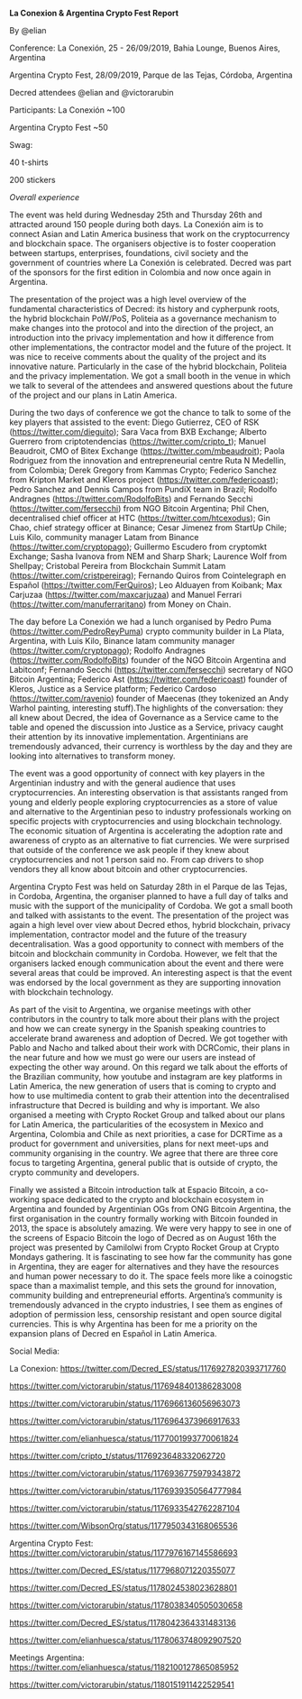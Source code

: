 **La Conexion & Argentina Crypto Fest Report**

By @elian

Conference: La Conexión, 25 - 26/09/2019, Bahia Lounge, Buenos Aires, Argentina

Argentina Crypto Fest, 28/09/2019, Parque de las Tejas, Córdoba, Argentina

Decred attendees @elian and @victorarubin

Participants: La Conexión ~100 

Argentina Crypto Fest ~50

Swag:

40 t-shirts

200 stickers

*Overall experience*

The event was held during Wednesday 25th and Thursday 26th and attracted around 150 people during both days. La Conexión aim is to connect Asian and Latin America business that work on the cryptocurrency and blockchain space. The organisers objective is to foster cooperation between startups, enterprises, foundations, civil society and the government of countries where La Conexión is celebrated. Decred was part of the sponsors for the first edition in Colombia and now once again in Argentina.

The presentation of the project was a high level overview of the fundamental characteristics of Decred: its history and cypherpunk roots, the hybrid blockchain PoW/PoS, Politeia as a governance mechanism to make changes into the protocol and into the direction of the project, an introduction into the privacy implementation and how it difference from other implementations, the contractor model and the future of the project. It was nice to receive comments about the quality of the project and its innovative nature. Particularly in the case of the hybrid blockchain, Politeia and the privacy implementation. We got a small booth in the venue in which we talk to several of the attendees and answered questions about the future of the project and our plans in Latin America.

During the two days of conference we got the chance to talk to some of the key players that assisted to the event: Diego Gutierrez, CEO of RSK (https://twitter.com/dieguito); Sara Vaca from BXB Exchange; Alberto Guerrero from criptotendencias (https://twitter.com/cripto_t); Manuel Beaudroit, CMO of Bitex Exchange (https://twitter.com/mbeaudroit); Paola Rodriguez from the innovation and entrepreneurial centre Ruta N Medellin, from Colombia; Derek Gregory from Kammas Crypto; Federico Sanchez from Kripton Market and Kleros project (https://twitter.com/federicoast); Pedro Sanchez and Dennis Campos from PundiX team in Brazil; Rodolfo Andragnes (https://twitter.com/RodolfoBits) and Fernando Secchi (https://twitter.com/fersecchi) from NGO Bitcoin Argentina; Phil Chen, decentralised chief officer at HTC (https://twitter.com/htcexodus); Gin Chao, chief strategy officer at Binance; Cesar Jimenez from StartUp Chile; Luis Kilo, community manager Latam from Binance (https://twitter.com/cryptopago); Guillermo Escudero from cryptomkt Exchange; Sasha Ivanova from NEM and Sharp Shark; Laurence Wolf from Shellpay; Cristobal Pereira from Blockchain Summit Latam (https://twitter.com/cristpereirag); Fernando Quiros from Cointelegraph en Español (https://twitter.com/FerQuiros); Leo Alduayen from Koibank; Max Carjuzaa (https://twitter.com/maxcarjuzaa) and Manuel Ferrari (https://twitter.com/manuferraritano) from Money on Chain. 

The day before La Conexión we had a lunch organised by Pedro Puma (https://twitter.com/PedroReyPuma) crypto community builder in La Plata, Argentina, with Luis Kilo, Binance latam community manager (https://twitter.com/cryptopago); Rodolfo Andragnes (https://twitter.com/RodolfoBits) founder of the NGO Bitcoin Argentina and Labitconf; Fernando Secchi (https://twitter.com/fersecchi) secretary of NGO Bitcoin Argentina; Federico Ast (https://twitter.com/federicoast) founder of Kleros, Justice as a Service platform; Federico Cardoso (https://twitter.com/ravenio) founder of Maecenas (they tokenized an Andy Warhol painting, interesting stuff).The highlights of the conversation: they all knew about Decred, the idea of Governance as a Service came to the table and opened the discussion into Justice as a Service, privacy caught their attention by its innovative implementation. Argentinians are tremendously advanced, their currency is worthless by the day and they are looking into alternatives to transform money. 

The event was a good opportunity of connect with key players in the Argentinian industry and with the general audience that uses cryptocurrencies. An interesting observation is that assistants ranged from young and elderly people exploring cryptocurrencies as a store of value and alternative to the Argentinian peso to industry professionals working on specific projects with cryptocurrencies and using blockchain technology. The economic situation of Argentina is accelerating the adoption rate and awareness of crypto as an alternative to fiat currencies. We were surprised that outside of the conference we ask people if they knew about cryptocurrencies and not 1 person said no. From cap drivers to shop vendors they all know about bitcoin and other cryptocurrencies. 

Argentina Crypto Fest was held on Saturday 28th in el Parque de las Tejas, in Cordoba, Argentina, the organiser planned to have a full day of talks and music with the support of the municipality of Cordoba. We got a small booth and talked with assistants to the event. The presentation of the project was again a high level over view about Decred ethos, hybrid blockchain, privacy implementation, contractor model and the future of the treasury decentralisation. Was a good opportunity to connect with members of the bitcoin and blockchain community in Cordoba. However, we felt that the organisers lacked enough communication about the event and there were several areas that could be improved. An interesting aspect is that the event was endorsed by the local government as they are supporting innovation with blockchain technology. 

As part of the visit to Argentina, we organise meetings with other contributors in the country to talk more about their plans with the project and how we can create synergy in the Spanish speaking countries to accelerate brand awareness and adoption of Decred. We got together with Pablo and Nacho and talked about their work with DCRComic, their plans in the near future and how we must go were our users are instead of expecting the other way around. On this regard we talk about the efforts of the Brazilian community, how youtube and instagram are key platforms in Latin America, the new generation of users that is coming to crypto and how to use multimedia content to grab their attention into the decentralised infrastructure that Decred is building and why is important. We also organised a meeting with Crypto Rocket Group and talked about our plans for Latin America, the particularities of the ecosystem in Mexico and Argentina, Colombia and Chile as next priorities, a case for DCRTime as a product for government and universities, plans for next meet-ups and community organising in the country. We agree that there are three core focus to targeting Argentina, general public that is outside of crypto, the crypto community and developers.

Finally we assisted a Bitcoin introduction talk at Espacio Bitcoin, a co-working space dedicated to the crypto and blockchain ecosystem in Argentina and founded by Argentinian OGs from ONG Bitcoin Argentina, the first organisation in the country formally working with Bitcoin founded in 2013, the space is absolutely amazing. We were very happy to see in one of the screens of Espacio Bitcoin the logo of Decred as on August 16th the project was presented by Camilolwi from Crypto Rocket Group at Crypto Mondays gathering. It is fascinating to see how far the community has gone in Argentina, they are eager for alternatives and they have the resources and human power necessary to do it. The space feels more like a coinogstic space than a maximalist temple, and this sets the ground for innovation, community building and entrepreneurial efforts. Argentina’s community is tremendously advanced in the crypto industries, I see them as engines of adoption of permission less, censorship resistant and open source digital currencies. This is why Argentina has been for me a priority on the expansion plans of Decred en Español in Latin America. 

Social Media:

La Conexion: https://twitter.com/Decred_ES/status/1176927820393717760 

https://twitter.com/victorarubin/status/1176948401386283008 

https://twitter.com/victorarubin/status/1176966136056963073 

https://twitter.com/victorarubin/status/1176964373966917633 

https://twitter.com/elianhuesca/status/1177001993770061824 

https://twitter.com/cripto_t/status/1176923648332062720 

https://twitter.com/victorarubin/status/1176936775979343872 

https://twitter.com/victorarubin/status/1176939350564777984 

https://twitter.com/victorarubin/status/1176933542762287104 

https://twitter.com/WibsonOrg/status/1177950343168065536

Argentina Crypto Fest: https://twitter.com/victorarubin/status/1177976167145586693 

https://twitter.com/Decred_ES/status/1177968071220355077 

https://twitter.com/Decred_ES/status/1178024538023628801 

https://twitter.com/victorarubin/status/1178038340505030658 

https://twitter.com/Decred_ES/status/1178042364331483136 

https://twitter.com/elianhuesca/status/1178063748092907520

Meetings Argentina: https://twitter.com/elianhuesca/status/1182100127865085952 

https://twitter.com/victorarubin/status/1180151911422529541
